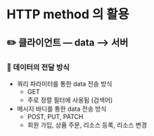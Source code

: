 # HTTP method 의 활용

## ✏️ 클라이언트 — data —> 서버

### 📍 데이터의 전달 방식

- 쿼리 파라미터를 통한 data 전송 방식
    - GET
    - 주로 정렬 필터에 사옹됨 (검색어)
- 메시지 바디를 통한 data 전송 방식
    - POST, PUT, PATCH
    - 회원 가입, 상품 주문, 리소스 등록, 리소스 변경